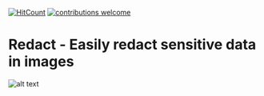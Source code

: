 [![HitCount](http://hits.dwyl.io/r-dog/redact.svg)](http://hits.dwyl.io/r-dog/redact) [![contributions welcome](https://img.shields.io/badge/contributions-welcome-brightgreen.svg?style=flat)](https://github.com/dwyl/esta/issues)

# Redact - Easily redact sensitive data in images

![alt text](https://raw.githubusercontent.com/r-dog/redact/master/example.png)
